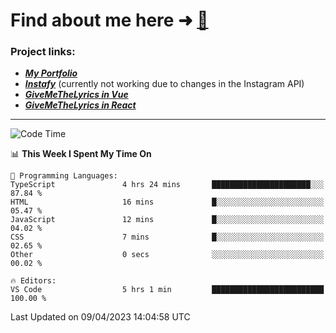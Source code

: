 # Find about me here ➜ [🧑](https://pauabella.dev)

### Project links:
- ***[My Portfolio](https://pauabella.dev)***
- ***[Instafy](https://instafy.me)*** (currently not working due to changes in the Instagram API)
- ***[GiveMeTheLyrics in Vue](https://lyrics.pauabella.dev)***
- ***[GiveMeTheLyrics in React](https://pauabella.dev/GiveMeTheLyrics)***

---
<!--START_SECTION:waka-->
![Code Time](http://img.shields.io/badge/Code%20Time-2%2C059%20hrs%2047%20mins-blue)

📊 **This Week I Spent My Time On** 

```text
💬 Programming Languages: 
TypeScript               4 hrs 24 mins       ██████████████████████░░░   87.84 % 
HTML                     16 mins             █░░░░░░░░░░░░░░░░░░░░░░░░   05.47 % 
JavaScript               12 mins             █░░░░░░░░░░░░░░░░░░░░░░░░   04.02 % 
CSS                      7 mins              █░░░░░░░░░░░░░░░░░░░░░░░░   02.65 % 
Other                    0 secs              ░░░░░░░░░░░░░░░░░░░░░░░░░   00.02 % 

🔥 Editors: 
VS Code                  5 hrs 1 min         █████████████████████████   100.00 % 
```


 Last Updated on 09/04/2023 14:04:58 UTC
<!--END_SECTION:waka-->
